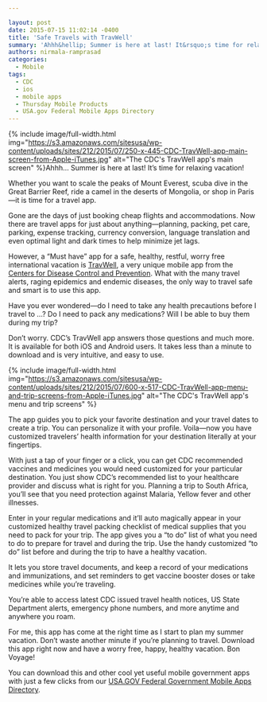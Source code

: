 ```yaml
---

layout: post
date: 2015-07-15 11:02:14 -0400
title: 'Safe Travels with TravWell'
summary: 'Ahhh&hellip; Summer is here at last! It&rsquo;s time for relaxing vacation! Whether you want to scale the peaks of Mount Everest, scuba dive in the Great Barrier Reef, ride a camel in the deserts of Mongolia, or shop in Paris&mdash;it is time for a travel app. Gone'
authors: nirmala-ramprasad
categories:
  - Mobile
tags:
  - CDC
  - ios
  - mobile apps
  - Thursday Mobile Products
  - USA.gov Federal Mobile Apps Directory
---
```



{% include image/full-width.html img="https://s3.amazonaws.com/sitesusa/wp-content/uploads/sites/212/2015/07/250-x-445-CDC-TravWell-app-main-screen-from-Apple-iTunes.jpg" alt="The CDC's TravWell app's main screen" %}Ahhh… Summer is here at last! It’s time for relaxing vacation!

Whether you want to scale the peaks of Mount Everest, scuba dive in the Great Barrier Reef, ride a camel in the deserts of Mongolia, or shop in Paris—it is time for a travel app.

Gone are the days of just booking cheap flights and accommodations. Now there are travel apps for just about anything—planning, packing, pet care, parking, expense tracking, currency conversion, language translation and even optimal light and dark times to help minimize jet lags.

However, a “Must have” app for a safe, healthy, restful, worry free international vacation is [TravWell](http://wwwnc.cdc.gov/travel/page/apps-about), a very unique mobile app from the [Centers for Disease Control and Prevention](http://www.cdc.gov/). What with the many travel alerts, raging epidemics and endemic diseases, the only way to travel safe and smart is to use this app.

Have you ever wondered—do I need to take any health precautions before I travel to …? Do I need to pack any medications? Will I be able to buy them during my trip?

Don’t worry. CDC’s TravWell app answers those questions and much more. It is available for both iOS and Android users. It takes less than a minute to download and is very intuitive, and easy to use.


{% include image/full-width.html img="https://s3.amazonaws.com/sitesusa/wp-content/uploads/sites/212/2015/07/600-x-517-CDC-TravWell-app-menu-and-trip-screens-from-Apple-iTunes.jpg" alt="The CDC's TravWell app's menu and trip screens" %}

The app guides you to pick your favorite destination and your travel dates to create a trip. You can personalize it with your profile. Voila—now you have customized travelers’ health information for your destination literally at your fingertips.

With just a tap of your finger or a click, you can get CDC recommended vaccines and medicines you would need customized for your particular destination. You just show CDC’s recommended list to your healthcare provider and discuss what is right for you. Planning a trip to South Africa, you’ll see that you need protection against Malaria, Yellow fever and other illnesses.

Enter in your regular medications and it’ll auto magically appear in your customized healthy travel packing checklist of medical supplies that you need to pack for your trip. The app gives you a “to do” list of what you need to do to prepare for travel and during the trip. Use the handy customized “to do” list before and during the trip to have a healthy vacation.

It lets you store travel documents, and keep a record of your medications and immunizations, and set reminders to get vaccine booster doses or take medicines while you’re traveling.

You’re able to access latest CDC issued travel health notices, US State Department alerts, emergency phone numbers, and more anytime and anywhere you roam.

For me, this app has come at the right time as I start to plan my summer vacation. Don’t waste another minute if you’re planning to travel. Download this app right now and have a worry free, happy, healthy vacation. Bon Voyage!

You can download this and other cool yet useful mobile government apps with just a few clicks from our [USA.GOV Federal Government Mobile Apps Directory](https://www.usa.gov/mobile-apps).